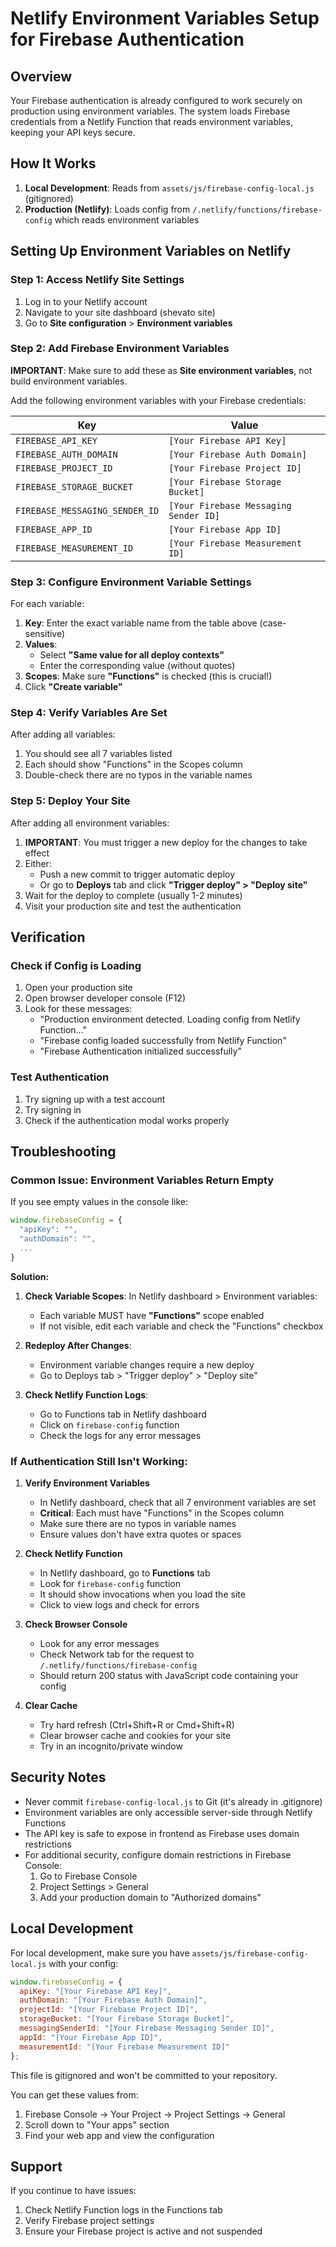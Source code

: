 # Netlify Environment Variables Setup for Firebase Authentication

## Overview
Your Firebase authentication is already configured to work securely on production using environment variables. The system loads Firebase credentials from a Netlify Function that reads environment variables, keeping your API keys secure.

## How It Works

1. **Local Development**: Reads from `assets/js/firebase-config-local.js` (gitignored)
2. **Production (Netlify)**: Loads config from `/.netlify/functions/firebase-config` which reads environment variables

## Setting Up Environment Variables on Netlify

### Step 1: Access Netlify Site Settings
1. Log in to your Netlify account
2. Navigate to your site dashboard (shevato site)
3. Go to **Site configuration** > **Environment variables**

### Step 2: Add Firebase Environment Variables

**IMPORTANT**: Make sure to add these as **Site environment variables**, not build environment variables.

Add the following environment variables with your Firebase credentials:

| Key | Value |
|-----|-------|
| `FIREBASE_API_KEY` | `[Your Firebase API Key]` |
| `FIREBASE_AUTH_DOMAIN` | `[Your Firebase Auth Domain]` |
| `FIREBASE_PROJECT_ID` | `[Your Firebase Project ID]` |
| `FIREBASE_STORAGE_BUCKET` | `[Your Firebase Storage Bucket]` |
| `FIREBASE_MESSAGING_SENDER_ID` | `[Your Firebase Messaging Sender ID]` |
| `FIREBASE_APP_ID` | `[Your Firebase App ID]` |
| `FIREBASE_MEASUREMENT_ID` | `[Your Firebase Measurement ID]` |

### Step 3: Configure Environment Variable Settings
For each variable:
1. **Key**: Enter the exact variable name from the table above (case-sensitive)
2. **Values**: 
   - Select **"Same value for all deploy contexts"**
   - Enter the corresponding value (without quotes)
3. **Scopes**: Make sure **"Functions"** is checked (this is crucial!)
4. Click **"Create variable"**

### Step 4: Verify Variables Are Set
After adding all variables:
1. You should see all 7 variables listed
2. Each should show "Functions" in the Scopes column
3. Double-check there are no typos in the variable names

### Step 5: Deploy Your Site
After adding all environment variables:
1. **IMPORTANT**: You must trigger a new deploy for the changes to take effect
2. Either:
   - Push a new commit to trigger automatic deploy
   - Or go to **Deploys** tab and click **"Trigger deploy" > "Deploy site"**
3. Wait for the deploy to complete (usually 1-2 minutes)
4. Visit your production site and test the authentication

## Verification

### Check if Config is Loading
1. Open your production site
2. Open browser developer console (F12)
3. Look for these messages:
   - "Production environment detected. Loading config from Netlify Function..."
   - "Firebase config loaded successfully from Netlify Function"
   - "Firebase Authentication initialized successfully"

### Test Authentication
1. Try signing up with a test account
2. Try signing in
3. Check if the authentication modal works properly

## Troubleshooting

### Common Issue: Environment Variables Return Empty

If you see empty values in the console like:
```javascript
window.firebaseConfig = {
  "apiKey": "",
  "authDomain": "",
  ...
}
```

**Solution:**
1. **Check Variable Scopes**: In Netlify dashboard > Environment variables:
   - Each variable MUST have **"Functions"** scope enabled
   - If not visible, edit each variable and check the "Functions" checkbox
   
2. **Redeploy After Changes**:
   - Environment variable changes require a new deploy
   - Go to Deploys tab > "Trigger deploy" > "Deploy site"
   
3. **Check Netlify Function Logs**:
   - Go to Functions tab in Netlify dashboard
   - Click on `firebase-config` function
   - Check the logs for any error messages

### If Authentication Still Isn't Working:

1. **Verify Environment Variables**
   - In Netlify dashboard, check that all 7 environment variables are set
   - **Critical**: Each must have "Functions" in the Scopes column
   - Make sure there are no typos in variable names
   - Ensure values don't have extra quotes or spaces

2. **Check Netlify Function**
   - In Netlify dashboard, go to **Functions** tab
   - Look for `firebase-config` function
   - It should show invocations when you load the site
   - Click to view logs and check for errors

3. **Check Browser Console**
   - Look for any error messages
   - Check Network tab for the request to `/.netlify/functions/firebase-config`
   - Should return 200 status with JavaScript code containing your config

4. **Clear Cache**
   - Try hard refresh (Ctrl+Shift+R or Cmd+Shift+R)
   - Clear browser cache and cookies for your site
   - Try in an incognito/private window

## Security Notes

- Never commit `firebase-config-local.js` to Git (it's already in .gitignore)
- Environment variables are only accessible server-side through Netlify Functions
- The API key is safe to expose in frontend as Firebase uses domain restrictions
- For additional security, configure domain restrictions in Firebase Console:
  1. Go to Firebase Console
  2. Project Settings > General
  3. Add your production domain to "Authorized domains"

## Local Development

For local development, make sure you have `assets/js/firebase-config-local.js` with your config:

```javascript
window.firebaseConfig = {
  apiKey: "[Your Firebase API Key]",
  authDomain: "[Your Firebase Auth Domain]",
  projectId: "[Your Firebase Project ID]",
  storageBucket: "[Your Firebase Storage Bucket]",
  messagingSenderId: "[Your Firebase Messaging Sender ID]",
  appId: "[Your Firebase App ID]",
  measurementId: "[Your Firebase Measurement ID]"
};
```

This file is gitignored and won't be committed to your repository.

You can get these values from:
1. Firebase Console → Your Project → Project Settings → General
2. Scroll down to "Your apps" section
3. Find your web app and view the configuration

## Support

If you continue to have issues:
1. Check Netlify Function logs in the Functions tab
2. Verify Firebase project settings
3. Ensure your Firebase project is active and not suspended